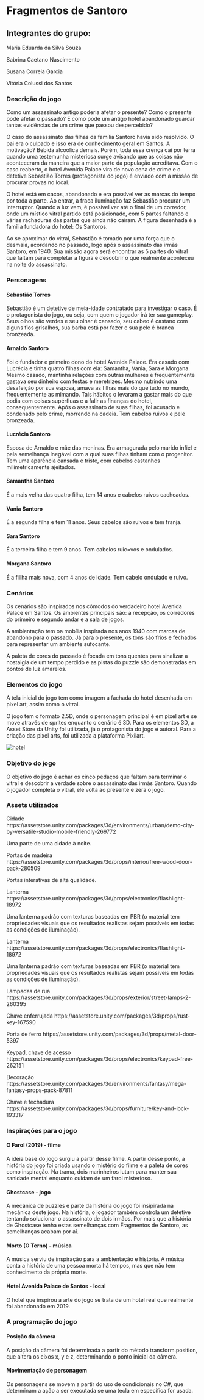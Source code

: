 # Fragmentos de Santoro

## Integrantes do grupo: 
<p>Maria Eduarda da Silva Souza</p>
<p>Sabrina Caetano Nascimento</p>
<p>Susana Correia Garcia</p>
<p>Vitória Colussi dos Santos</p>

### Descrição do jogo

<p>Como um assassinato antigo poderia afetar o presente? Como o presente pode afetar o passado? E como pode um antigo hotel abandonado guardar tantas evidências de um crime que passou despercebido?</p>
<p>O caso do assassinato das filhas da família Santoro havia sido resolvido. O pai era o culpado e isso era de conhecimento geral em Santos. A motivação? Bebida alcoólica demais. Porém, toda essa crença cai por terra quando uma testemunha misteriosa surge avisando que as coisas não aconteceram da maneira que a maior parte da população acreditava. Com o caso reaberto, o hotel Avenida Palace vira de novo cena de crime e o detetive Sebastião Torres (protagonista do jogo) é enviado com a missão de procurar provas no local.</p>
<p>O hotel está em cacos, abandonado e era possível ver as marcas do tempo por toda a parte. Ao entrar, a fraca iluminação faz Sebastião procurar um interruptor. Quando a luz vem, é possível ver até o final de um corredor, onde um místico vitral partido está posicionado, com 5 partes faltando e várias rachaduras das partes que ainda não caíram. A figura desenhada é a família fundadora do hotel: Os Santoros.  </p>
<p>Ao se aproximar do vitral, Sebastião é tomado por uma força que o desmaia, acordando no passado, logo após o assassinato das irmãs Santoro, em 1940. Sua missão agora será encontrar as 5 partes do vitral que faltam para completar a figura e descobrir o que realmente aconteceu na noite do assassinato.</p>

### Personagens
#### Sebastião Torres
<p>Sebastião é um detetive de meia-idade contratado para investigar o caso. É o protagonista do jogo, ou seja, com quem o jogador irá ter sua gameplay. Seus olhos são verdes e seu olhar é cansado, seu cabeo é castano com alguns fios grisalhos, sua barba está por fazer e sua pele é branca bronzeada.</p>

#### Arnaldo Santoro
<p>Foi o fundador e primeiro dono do hotel Avenida Palace. Era casado com Lucrécia e tinha quatro filhas com ela: Samantha, Vania, Sara e Morgana. Mesmo casado, mantinha relações com outras mulheres e frequentemente gastava seu dinheiro com festas e meretrizes. Mesmo nutrindo uma desafeição por sua esposa, amava as filhas mais do que tudo no mundo, frequentemente as mimando. Tais hábitos o levaram a gastar mais do que podia com coisas supérfluas e a falir as finanças do hotel, consequentemente. Após o assassinato de suas filhas, foi acusado e condenado pelo crime, morrendo na cadeia. Tem cabelos ruivos e pele bronzeada. </p>

#### Lucrécia Santoro
<p>Esposa de Arnaldo e mãe das meninas. Era armagurada pelo marido infiel e pela semelhança inegável com a qual suas filhas tinham com o progenitor. Tem uma aparência cansada e triste, com cabelos castanhos milimetricamente ajeitados.</p>

#### Samantha Santoro
<p>É a mais velha das quatro filha, tem 14 anos e cabelos ruivos cacheados.</p>

#### Vania Santoro
<p>É a segunda filha e tem 11 anos. Seus cabelos são ruivos e tem franja.</p>

#### Sara Santoro
<p>É a terceira filha e tem 9 anos. Tem cabelos ruic=vos e ondulados. </p>

#### Morgana Santoro
<p>É a fillha mais nova, com 4 anos de idade. Tem cabelo ondulado e ruivo.</p>

### Cenários
<p>Os cenários são inspirados nos cômodos do verdadeiro hotel Avenida Palace em Santos. Os ambientes principais são: a recepção, os corredores do primeiro e segundo andar e a sala de jogos.</p>
<p>A ambientação tem oa mobília inspirada nos anos 1940 com marcas de abandono para o passado. Já para o presente, os tons são frios e fechados para representar um ambiente sufocante. </p>
<p>A paleta de cores do passado é focada em tons quentes para sinalizar a nostalgia de um tempo perdido e as pistas do puzzle são demonstradas em pontos de luz amarelos.</p>

### Elementos do jogo
<P>A tela inicial do jogo tem como imagem a fachada do hotel desenhada em pixel art, assim como o vitral.</P>
<p>O jogo tem o formato 2.5D, onde o personagem principal é em pixel art e se move através de sprites enquanto o cenário é 3D. Para os elementos 3D, a Asset Store da Unity foi utilizada, já o protagonista do jogo é autoral. Para a criação das pixel arts, foi utilizada a plataforma Pixilart.</p>

![hotel](blob:https://web.whatsapp.com/086c903e-7e0b-4b31-945b-6e0fb3c8ee72)

### Objetivo do jogo
<P>O objetivo do jogo é achar os cinco pedaços que faltam para terminar o vitral e descobrir a verdade sobre o assassinato das irmãs Santoro. Quando o jogador completa o vitral, ele volta ao presente e zera o jogo. </P>

### Assets utilizados
<P>
Cidade
https://assetstore.unity.com/packages/3d/environments/urban/demo-city-by-versatile-studio-mobile-friendly-269772

Uma parte de uma cidade à noite.
</P>
<P>
Portas de madeira
https://assetstore.unity.com/packages/3d/props/interior/free-wood-door-pack-280509

Portas interativas de alta qualidade.
</P>
<P>Lanterna
https://assetstore.unity.com/packages/3d/props/electronics/flashlight-18972

Uma lanterna padrão com texturas baseadas em PBR (o material tem propriedades visuais que os resultados realistas sejam possíveis em todas as condições de iluminação).

</P>
<P>Lanterna
https://assetstore.unity.com/packages/3d/props/electronics/flashlight-18972

Uma lanterna padrão com texturas baseadas em PBR (o material tem propriedades visuais que os resultados realistas sejam possíveis em todas as condições de iluminação).

</P>
<P>Lâmpadas de rua
https://assetstore.unity.com/packages/3d/props/exterior/street-lamps-2-260395

</P>
<P>Chave enferrujada
https://assetstore.unity.com/packages/3d/props/rust-key-167590
</P>
<P>Porta de ferro
https://assetstore.unity.com/packages/3d/props/metal-door-5397

</P>
<P>Keypad, chave de acesso
https://assetstore.unity.com/packages/3d/props/electronics/keypad-free-262151
</P>
<P>Decoração
https://assetstore.unity.com/packages/3d/environments/fantasy/mega-fantasy-props-pack-87811
</P>
<P>Chave e fechadura
https://assetstore.unity.com/packages/3d/props/furniture/key-and-lock-193317

</P>

### Inspirações para o jogo
#### O Farol (2019) - filme
<p>A ideia base do jogo surgiu a partir desse filme. A partir desse ponto, a história do jogo foi criada usando o mistério do filme e a paleta de cores como inspiração. Na trama, dois marinheiros lutam para manter sua sanidade mental enquanto cuidam de um farol misterioso. </p>

#### Ghostcase - jogo
<p>A mecânica de puzzles e parte da história do jogo foi insipirada na mecânica deste jogo. Na história, o jogador também controla um detetive tentando solucionar o assassinato de dois irmãos. Por mais que a história de Ghostcase tenha estas semelhanças com Fragmentos de Santoro, as semelhanças acabam por aí.</p>

#### Morto (O Terno) - música
<p>A música serviu de inspiração para a ambientação e história. A música conta a história de uma pessoa morta há tempos, mas que não tem conhecimento da própria morte.</p>

#### Hotel Avenida Palace de Santos - local
<p>O hotel que inspirou a arte do jogo se trata de um hotel real que realmente foi abandonado em 2019. </p>

### A programação do jogo
#### Posição da câmera
<p> A posição da câmera foi determinada a partir do método transform.position, que altera os eixos x, y e z, determinando o ponto inicial da câmera.</p>

#### Movimentação de personagem
<p>Os personagens se movem a partir do uso de condicionais no C#, que determinam a ação a ser executada se uma tecla em específica for usada.</p>

#### 
